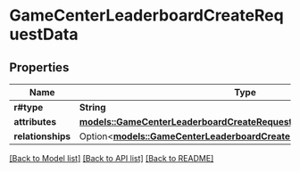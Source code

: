 # GameCenterLeaderboardCreateRequestData

## Properties

Name | Type | Description | Notes
------------ | ------------- | ------------- | -------------
**r#type** | **String** |  | 
**attributes** | [**models::GameCenterLeaderboardCreateRequestDataAttributes**](GameCenterLeaderboardCreateRequest_data_attributes.md) |  | 
**relationships** | Option<[**models::GameCenterLeaderboardCreateRequestDataRelationships**](GameCenterLeaderboardCreateRequest_data_relationships.md)> |  | [optional]

[[Back to Model list]](../README.md#documentation-for-models) [[Back to API list]](../README.md#documentation-for-api-endpoints) [[Back to README]](../README.md)


